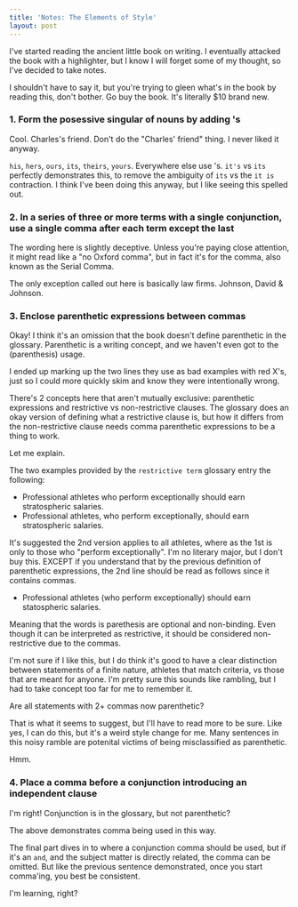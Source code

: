 ```yaml
---
title: 'Notes: The Elements of Style'
layout: post
---
```


I've started reading the ancient little book on writing. I eventually attacked the book with a highlighter, but I know I will forget some of my thought, so I've decided to take notes.

I shouldn't have to say it, but you're trying to gleen what's in the book by reading this, don't bother. Go buy the book. It's literally $10 brand new.

### 1. Form the posessive singular of nouns by adding 's

Cool. Charles's friend. Don't do the "Charles' friend" thing. I never liked it anyway.

`his`, `hers`, `ours`, `its`, `theirs`, `yours`. Everywhere else use 's. `it's` vs `its` perfectly demonstrates this, to remove the ambiguity of `its` vs the `it is` contraction. I think I've been doing this anyway, but I like seeing this spelled out.

### 2. In a series of three or more terms with a single conjunction, use a single comma after each term except the last

The wording here is slightly deceptive. Unless you're paying close attention, it might read like a "no Oxford comma", but in fact it's for the comma, also known as the Serial Comma.

The only exception called out here is basically law firms. Johnson, David & Johnson.

### 3. Enclose parenthetic expressions between commas

Okay! I think it's an omission that the book doesn't define parenthetic in the glossary. Parenthetic is a writing concept, and we haven't even got to the (parenthesis) usage.

I ended up marking up the two lines they use as bad examples with red X's, just so I could more quickly skim and know they were intentionally wrong.

There's 2 concepts here that aren't mutually exclusive: parenthetic expressions and restrictive vs non-restrictive clauses. The glossary does an okay version of defining what a restrictive clause is, but how it differs from the non-restrictive clause needs comma parenthetic expressions to be a thing to work.

Let me explain.

The two examples provided by the `restrictive term` glossary entry the following:

* Professional athletes who perform exceptionally should earn stratospheric salaries.
* Professional athletes, who perform exceptionally, should earn stratospheric salaries.

It's suggested the 2nd version applies to all athletes, where as the 1st is only to those who "perform exceptionally". I'm no literary major, but I don't buy this. EXCEPT if you understand that by the previous definition of parenthetic expressions, the 2nd line should be read as follows since it contains commas.

* Professional athletes (who perform exceptionally) should earn statospheric salaries.

Meaning that the words is parethesis are optional and non-binding. Even though it can be interpreted as restrictive, it should be considered non-restrictive due to the commas.

I'm not sure if I like this, but I do think it's good to have a clear distinction between statements of a finite nature, athletes that match criteria, vs those that are meant for anyone. I'm pretty sure this sounds like rambling, but I had to take concept too far for me to remember it.

Are all statements with 2+ commas now parenthetic?

That is what it seems to suggest, but I'll have to read more to be sure. Like yes, I can do this, but it's a weird style change for me. Many sentences in this noisy ramble are potenital victims of being misclassified as parenthetic.

Hmm.

### 4. Place a comma before a conjunction introducing an independent clause

I'm right! Conjunction is in the glossary, but not parenthetic?

The above demonstrates comma being used in this way.

The final part dives in to where a conjunction comma should be used, but if it's an `and`, and the subject matter is directly related, the comma can be omitted. But like the previous sentence demonstrated, once you start comma'ing, you best be consistent.

I'm learning, right?